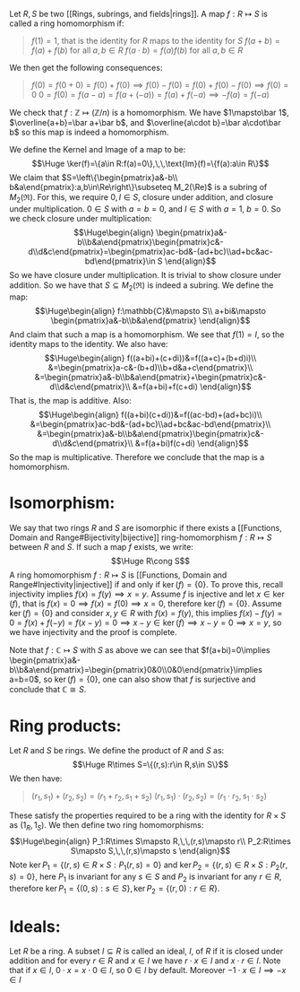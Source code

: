
Let $R,S$ be two [[Rings, subrings, and fields|rings]]. A map $f:R\mapsto S$ is called a ring homomorphism if:
> $f(1)=1$, that is the identity for $R$ maps to the identity for $S$
> $f(a+b)=f(a)+f(b)$ for all $a,b\in R$
> $f(a\cdot b)=f(a)f(b)$ for all $a,b\in R$

We then get the following consequences:
> $f(0)=f(0+0)=f(0)+f(0)\implies f(0)-f(0)=f(0)+f(0)-f(0)\implies f(0)=0$
> $0=f(0)=f(a-a)=f(a+(-a))=f(a)+f(-a)\implies -f(a)=f(-a)$

We check that $f:\mathbb{Z}\mapsto(\mathbb{Z}/n)$ is a homomorphism. We have $1\mapsto\bar 1$, $\overline{a+b}=\bar a+\bar b$, and $\overline{a\cdot b}=\bar a\cdot\bar b$ so this map is indeed a homomorphism.

We define the Kernel and Image of a map to be:$$\Huge \ker(f)=\{a\in R:f(a)=0\},\,\,\text{Im}(f)=\{f(a):a\in R\}$$
We claim that $S=\left\{\begin{pmatrix}a&-b\\ b&a\end{pmatrix}:a,b\in\Re\right\}\subseteq M_2(\Re)$ is a subring of $M_2(\Re)$. For this, we require $0,I\in S$, closure under addition, and closure under multiplication. $0\in S$ with $a=b=0$, and $I\in S$ with $a=1$, $b=0$. So we check closure under multiplication:$$\Huge\begin{align}
\begin{pmatrix}a&-b\\b&a\end{pmatrix}\begin{pmatrix}c&-d\\d&c\end{pmatrix}=\begin{pmatrix}ac-bd&-(ad+bc)\\ad+bc&ac-bd\end{pmatrix}\in S
\end{align}$$So we have closure under multiplication. It is trivial to show closure under addition. So we have that $S\subseteq M_2(\Re)$ is indeed a subring. We define the map:$$\Huge\begin{align}
f:\mathbb{C}&\mapsto S\\
a+bi&\mapsto \begin{pmatrix}a&-b\\b&a\end{pmatrix}
\end{align}$$And claim that such a map is a homomorphism. We see that $f(1)=I$, so the identity maps to the identity. We also have:$$\Huge\begin{align}
f((a+bi)+(c+di))&=f((a+c)+(b+d)i)\\
&=\begin{pmatrix}a-c&-(b+d)\\b+d&a+c\end{pmatrix}\\
&=\begin{pmatrix}a&-b\\b&a\end{pmatrix}+\begin{pmatrix}c&-d\\d&c\end{pmatrix}\\
&=f(a+bi)+f(c+di)
\end{align}$$That is, the map is additive. Also:$$\Huge\begin{align}
f((a+bi)(c+di))&=f((ac-bd)+(ad+bc)i)\\
&=\begin{pmatrix}ac-bd&-(ad+bc)\\ad+bc&ac-bd\end{pmatrix}\\
&=\begin{pmatrix}a&-b\\b&a\end{pmatrix}\begin{pmatrix}c&-d\\d&c\end{pmatrix}\\
&=f(a+bi)f(c+di)
\end{align}$$So the map is multiplicative. Therefore we conclude that the map is a homomorphism.

# Isomorphism:

We say that two rings $R$ and $S$ are isomorphic if there exists a [[Functions, Domain and Range#Bijectivity|bijective]] ring-homomorphism $f:R\mapsto S$ between $R$ and $S$. If such a map $f$ exists, we write:$$\Huge R\cong S$$
A ring homomorphism $f:R\mapsto S$ is [[Functions, Domain and Range#Injectivity|injective]] if and only if $\ker(f)=\{0\}$. To prove this, recall injectivity implies $f(x)=f(y)\implies x=y$. Assume $f$ is injective and let $x\in\ker(f)$, that is $f(x)=0\implies f(x)=f(0)\implies x=0$, therefore $\ker(f)=\{0\}$. Assume $\ker(f)=\{0\}$ and consider $x,y\in R$ with $f(x)=f(y)$, this implies $f(x)-f(y)=0=f(x)+f(-y)=f(x-y)=0\implies x-y\in\ker(f)\implies x-y=0\implies x=y$, so we have injectivity and the proof is complete.

Note that $f:\mathbb{C}\mapsto S$ with $S$ as above we can see that $f(a+bi)=0\implies \begin{pmatrix}a&-b\\b&a\end{pmatrix}=\begin{pmatrix}0&0\\0&0\end{pmatrix}\implies a=b=0$, so $\ker(f)=\{0\}$, one can also show that $f$ is surjective and conclude that $\mathbb{C}\cong S$.

# Ring products:

Let $R$ and $S$ be rings. We define the product of $R$ and $S$ as:$$\Huge R\times S=\{(r,s):r\in R,s\in S\}$$We then have:
> $(r_1,s_1)+(r_2,s_2)=(r_1+r_2,s_1+s_2)$
> $(r_1,s_1)\cdot(r_2,s_2)=(r_1\cdot r_2,s_1\cdot s_2)$

These satisfy the properties required to be a ring with the identity for $R\times S$ as $(1_R,1_S)$. We then define two ring homomorphisms:$$\Huge\begin{align}
P_1:R\times S\mapsto R,\,\,(r,s)\mapsto r\\
P_2:R\times S\mapsto S,\,\,(r,s)\mapsto s
\end{align}$$
Note $\ker P_1=\{(r,s)\in R\times S:P_1(r,s)=0\}$ and $\ker P_2=\{(r,s)\in R\times S:P_2(r,s)=0\}$, here $P_1$ is invariant for any $s\in S$ and $P_2$ is invariant for any $r\in R$, therefore $\ker P_1=\{(0,s):s\in S\},\ker P_2=\{(r,0):r\in R\}$.

# Ideals:

Let $R$ be a ring. A subset $I\subseteq R$ is called an ideal, $I$, of $R$ if it is closed under addition and for every $r\in R$ and $x\in I$ we have $r\cdot x\in I$ and $x\cdot r\in I$. Note that if $x\in I$, $0\cdot x=x\cdot 0\in I$, so $0\in I$ by default. Moreover $-1\cdot x\in I\implies -x\in I$